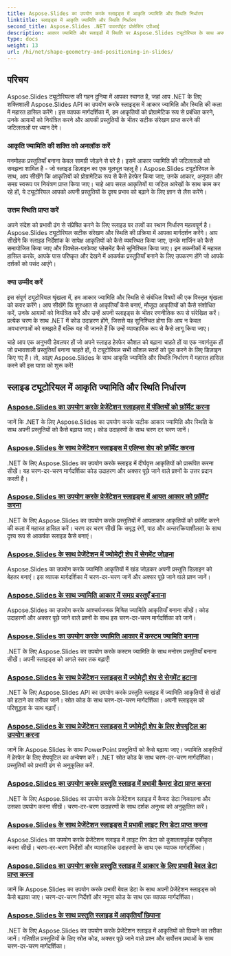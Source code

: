 ```yaml
---
title: Aspose.Slides का उपयोग करके स्लाइड्स में आकृति ज्यामिति और स्थिति निर्धारण
linktitle: स्लाइड्स में आकृति ज्यामिति और स्थिति निर्धारण
second_title: Aspose.Slides .NET पावरपॉइंट प्रोसेसिंग एपीआई
description: आकार ज्यामिति और स्लाइडों में स्थिति पर Aspose.Slides ट्यूटोरियल के साथ अपने स्लाइड हेरफेर कौशल को बढ़ाएं। आकृतियों, उनके आयामों और संरेखण को प्रोग्रामेटिक रूप से नियंत्रित करना सीखें।
type: docs
weight: 13
url: /hi/net/shape-geometry-and-positioning-in-slides/
---
```


## परिचय

Aspose.Slides ट्यूटोरियल्स की गहन दुनिया में आपका स्वागत है, जहां आप .NET के लिए शक्तिशाली Aspose.Slides API का उपयोग करके स्लाइड्स में आकार ज्यामिति और स्थिति की कला में महारत हासिल करेंगे। इस व्यापक मार्गदर्शिका में, हम आकृतियों को प्रोग्रामेटिक रूप से प्रबंधित करने, उनके आयामों को नियंत्रित करने और आपकी प्रस्तुतियों के भीतर सटीक संरेखण प्राप्त करने की जटिलताओं पर ध्यान देंगे।

### आकृति ज्यामिति की शक्ति को अनलॉक करें

मनमोहक प्रस्तुतियाँ बनाना केवल सामग्री जोड़ने से परे है। इसमें आकार ज्यामिति की जटिलताओं को समझना शामिल है - जो स्लाइड डिज़ाइन का एक मूलभूत पहलू है। Aspose.Slides ट्यूटोरियल के साथ, आप सीखेंगे कि आकृतियों को प्रोग्रामेटिक रूप से कैसे हेरफेर किया जाए, उनके आकार, अनुपात और समग्र स्वरूप पर नियंत्रण प्राप्त किया जाए। चाहे आप सरल आकृतियों या जटिल आरेखों के साथ काम कर रहे हों, ये ट्यूटोरियल आपको अपनी प्रस्तुतियों के दृश्य प्रभाव को बढ़ाने के लिए ज्ञान से लैस करेंगे।

### उत्तम स्थिति प्राप्त करें

अपने संदेश को प्रभावी ढंग से संप्रेषित करने के लिए स्लाइड पर तत्वों का स्थान निर्धारण महत्वपूर्ण है। Aspose.Slides ट्यूटोरियल सटीक संरेखण और स्थिति की प्रक्रिया में आपका मार्गदर्शन करेंगे। आप सीखेंगे कि स्लाइड निर्देशांक के सापेक्ष आकृतियों को कैसे व्यवस्थित किया जाए, उनके मार्जिन को कैसे समायोजित किया जाए और पिक्सेल-परफेक्ट प्लेसमेंट कैसे सुनिश्चित किया जाए। इन तकनीकों में महारत हासिल करके, आपके पास परिष्कृत और देखने में आकर्षक प्रस्तुतियाँ बनाने के लिए उपकरण होंगे जो आपके दर्शकों को पसंद आएंगे।

### क्या उम्मीद करें

इस संपूर्ण ट्यूटोरियल श्रृंखला में, हम आकार ज्यामिति और स्थिति से संबंधित विषयों की एक विस्तृत श्रृंखला को कवर करेंगे। आप सीखेंगे कि शुरुआत से आकृतियाँ कैसे बनाएं, मौजूदा आकृतियों को कैसे संशोधित करें, उनके आयामों को नियंत्रित करें और उन्हें अपनी स्लाइड्स के भीतर रणनीतिक रूप से संरेखित करें। प्रत्येक चरण के साथ .NET में कोड उदाहरण होंगे, जिससे यह सुनिश्चित होगा कि आप न केवल अवधारणाओं को समझते हैं बल्कि यह भी जानते हैं कि उन्हें व्यावहारिक रूप से कैसे लागू किया जाए।

चाहे आप एक अनुभवी डेवलपर हों जो अपने स्लाइड हेरफेर कौशल को बढ़ाना चाहते हों या एक नवागंतुक हों जो प्रभावशाली प्रस्तुतियाँ बनाना चाहते हों, ये ट्यूटोरियल सभी कौशल स्तरों को पूरा करने के लिए डिज़ाइन किए गए हैं। तो, आइए Aspose.Slides के साथ आकृति ज्यामिति और स्थिति निर्धारण में महारत हासिल करने की इस यात्रा को शुरू करें!

## स्लाइड ट्यूटोरियल में आकृति ज्यामिति और स्थिति निर्धारण
### [Aspose.Slides का उपयोग करके प्रेजेंटेशन स्लाइड्स में पंक्तियों को फ़ॉर्मेट करना](./formatting-lines/)
जानें कि .NET के लिए Aspose.Slides का उपयोग करके सटीक आकार ज्यामिति और स्थिति के साथ अपनी प्रस्तुतियों को कैसे बढ़ाया जाए। कोड उदाहरणों के साथ चरण दर चरण जानें।
### [Aspose.Slides के साथ प्रेजेंटेशन स्लाइड्स में एलिप्स शेप को फ़ॉर्मेट करना](./formatting-ellipse-shape/)
.NET के लिए Aspose.Slides का उपयोग करके स्लाइड में दीर्घवृत्त आकृतियों को प्रारूपित करना सीखें। यह चरण-दर-चरण मार्गदर्शिका कोड उदाहरण और अक्सर पूछे जाने वाले प्रश्नों के उत्तर प्रदान करती है।
### [Aspose.Slides का उपयोग करके प्रेजेंटेशन स्लाइड्स में आयत आकार को फ़ॉर्मेट करना](./formatting-rectangle-shape/)
.NET के लिए Aspose.Slides का उपयोग करके प्रस्तुतियों में आयताकार आकृतियों को फ़ॉर्मेट करने की कला में महारत हासिल करें। चरण दर चरण सीखें कि समृद्ध रंगों, पाठ और अन्तरक्रियाशीलता के साथ दृश्य रूप से आकर्षक स्लाइड कैसे बनाएं।
### [Aspose.Slides के साथ प्रेजेंटेशन में ज्योमेट्री शेप में सेगमेंट जोड़ना](./adding-segments-geometry-shape/)
Aspose.Slides का उपयोग करके ज्यामिति आकृतियों में खंड जोड़कर अपनी प्रस्तुति डिज़ाइन को बेहतर बनाएं। इस व्यापक मार्गदर्शिका में चरण-दर-चरण जानें और अक्सर पूछे जाने वाले प्रश्न जानें।
### [Aspose.Slides के साथ ज्यामिति आकार में समग्र वस्तुएँ बनाना](./creating-composite-objects-geometry-shape/)
Aspose.Slides का उपयोग करके आश्चर्यजनक मिश्रित ज्यामिति आकृतियाँ बनाना सीखें। कोड उदाहरणों और अक्सर पूछे जाने वाले प्रश्नों के साथ इस चरण-दर-चरण मार्गदर्शिका को जानें।
### [Aspose.Slides का उपयोग करके ज्यामिति आकार में कस्टम ज्यामिति बनाना](./creating-custom-geometry/)
.NET के लिए Aspose.Slides का उपयोग करके कस्टम ज्यामिति के साथ मनोरम प्रस्तुतियाँ बनाना सीखें। अपनी स्लाइड्स को अगले स्तर तक बढ़ाएँ!
### [Aspose.Slides के साथ प्रेजेंटेशन स्लाइड्स में ज्योमेट्री शेप से सेगमेंट हटाना](./removing-segments-geometry-shape/)
.NET के लिए Aspose.Slides API का उपयोग करके प्रस्तुति स्लाइड में ज्यामिति आकृतियों से खंडों को हटाने का तरीका जानें। स्रोत कोड के साथ चरण-दर-चरण मार्गदर्शिका। अपनी स्लाइड्स को परिशुद्धता के साथ बढ़ाएँ।
### [Aspose.Slides के साथ प्रेजेंटेशन स्लाइड्स में ज्योमेट्री शेप के लिए शेपयूटिल का उपयोग करना](./using-shapeutil-geometry-shape/)
जानें कि Aspose.Slides के साथ PowerPoint प्रस्तुतियों को कैसे बढ़ाया जाए। ज्यामिति आकृतियों में हेरफेर के लिए शेपयूटिल का अन्वेषण करें। .NET स्रोत कोड के साथ चरण-दर-चरण मार्गदर्शिका। प्रस्तुतियों को प्रभावी ढंग से अनुकूलित करें.
### [Aspose.Slides का उपयोग करके प्रस्तुति स्लाइड में प्रभावी कैमरा डेटा प्राप्त करना](./getting-effective-camera-data/)
.NET के लिए Aspose.Slides का उपयोग करके प्रेजेंटेशन स्लाइड में कैमरा डेटा निकालना और उसका उपयोग करना सीखें। चरण-दर-चरण उदाहरणों के साथ दर्शक अनुभव को अनुकूलित करें।
### [Aspose.Slides के साथ प्रेजेंटेशन स्लाइड्स में प्रभावी लाइट रिग डेटा प्राप्त करना](./getting-effective-light-rig-data/)
Aspose.Slides का उपयोग करके प्रेजेंटेशन स्लाइड में लाइट रिग डेटा को कुशलतापूर्वक एकीकृत करना सीखें। चरण-दर-चरण निर्देशों और व्यावहारिक उदाहरणों के साथ एक व्यापक मार्गदर्शिका।
### [Aspose.Slides का उपयोग करके प्रस्तुति स्लाइड में आकार के लिए प्रभावी बेवल डेटा प्राप्त करना](./getting-effective-bevel-data/)
जानें कि Aspose.Slides का उपयोग करके प्रभावी बेवल डेटा के साथ अपनी प्रेजेंटेशन स्लाइड्स को कैसे बढ़ाया जाए। चरण-दर-चरण निर्देशों और नमूना कोड के साथ एक व्यापक मार्गदर्शिका।
### [Aspose.Slides के साथ प्रस्तुति स्लाइड में आकृतियाँ छिपाना](./hiding-shapes/)
.NET के लिए Aspose.Slides का उपयोग करके प्रेजेंटेशन स्लाइड में आकृतियों को छिपाने का तरीका जानें। गतिशील प्रस्तुतियों के लिए स्रोत कोड, अक्सर पूछे जाने वाले प्रश्न और सर्वोत्तम प्रथाओं के साथ चरण-दर-चरण मार्गदर्शिका।